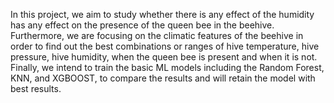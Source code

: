 In this project, we aim to study whether there is any effect of the humidity has any effect on the presence of the queen bee in the beehive.
Furthermore, we are focusing on the climatic features of the beehive in order to find out the best combinations or ranges of hive temperature, hive pressure, hive humidity, when the queen bee is present and when it is not.
Finally, we intend to train the basic ML models including the Random Forest, KNN, and XGBOOST, to compare the results and will retain the model with best results.
